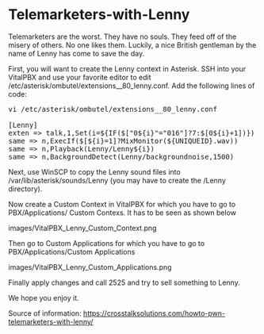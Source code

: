 # Telemarketers-with-Lenny
Telemarketers are the worst. They have no souls. They feed off of the misery of others. No one likes them. Luckily, a nice British gentleman by the name of Lenny has come to save the day.

First, you will want to create the Lenny context in Asterisk. SSH into your VitalPBX and use your favorite editor to edit /etc/asterisk/ombutel/extensions__80_lenny.conf. Add the following lines of code:

<pre>
vi /etc/asterisk/ombutel/extensions__80_lenny.conf

[Lenny]
exten => talk,1,Set(i=${IF($["0${i}"="016"]?7:$[0${i}+1])})
same => n,ExecIf($[${i}=1]?MixMonitor(${UNIQUEID}.wav))
same => n,Playback(Lenny/Lenny${i})
same => n,BackgroundDetect(Lenny/backgroundnoise,1500)
</pre>

Next, use WinSCP to copy the Lenny sound files into /var/lib/asterisk/sounds/Lenny
(you may have to create the /Lenny directory).

Now create a Custom Context in VitalPBX for which you have to go to PBX/Applications/ Custom Contexs. It has to be seen as shown below

images/VitalPBX_Lenny_Custom_Context.png

Then go to Custom Applications for which you have to go to PBX/Applications/Custom Applications

images/VitalPBX_Lenny_Custom_Applications.png

Finally apply changes and call 2525 and try to sell something to Lenny.

We hope you enjoy it.

Source of information:
https://crosstalksolutions.com/howto-pwn-telemarketers-with-lenny/
